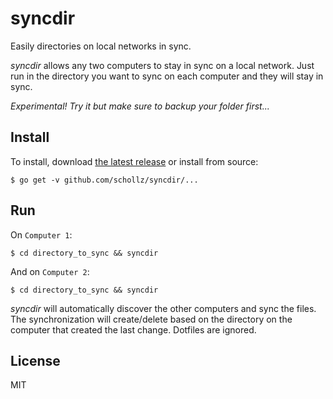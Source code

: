 # syncdir

Easily directories on local networks in sync.

*syncdir* allows any two computers to stay in sync on a local network. Just run in the directory you want to sync on each computer and they will stay in sync. 

_Experimental! Try it but make sure to backup your folder first..._

## Install

To install, download [the latest release](https://github.com/schollz/syncdir) or install from source:

```
$ go get -v github.com/schollz/syncdir/...
```

## Run 

On `Computer 1`:

```
$ cd directory_to_sync && syncdir
```

And on `Computer 2`:

```
$ cd directory_to_sync && syncdir
```

*syncdir* will automatically discover the other computers and sync the files. The synchronization will create/delete based on the directory on the computer that created the last change. Dotfiles are ignored.

## License 

MIT